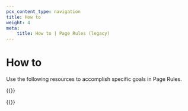 ```yaml
---
pcx_content_type: navigation
title: How to
weight: 4
meta:
    title: How to | Page Rules (legacy)
---
```


# How to

Use the following resources to accomplish specific goals in Page Rules.

{{<directory-listing>}}

{{<render file="_page-rules-migration.md">}}